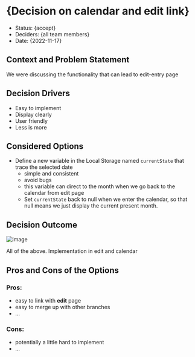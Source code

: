 # {Decision on calendar and edit link}

* Status: {accept}
* Deciders: {all team members} <!-- optional -->
* Date: {2022-11-17} <!-- optional -->

## Context and Problem Statement

We were discussing the functionality that can lead to edit-entry page

## Decision Drivers <!-- optional -->

* Easy to implement
* Display clearly
* User friendly
* Less is more

## Considered Options

* Define a new variable in the Local Storage named `currentState` that trace the selected date
  * simple and consistent
  * avoid bugs
  * this variable can direct to the month when we go back to the calendar from edit page
  * Set `currentState` back to null when we enter the calendar, so that null means we just display the current present month.

## Decision Outcome

![image](https://user-images.githubusercontent.com/57332517/202578490-6c93fa58-94cc-46b0-b848-406177110766.png)

All of the above.
Implementation in edit and calendar

## Pros and Cons of the Options <!-- optional -->

### Pros:
* easy to link with **edit** page
* easy to merge up with other branches
* ...

### Cons:
* potentially a little hard to implement
* ...

<!-- markdownlint-disable-file MD013 -->
